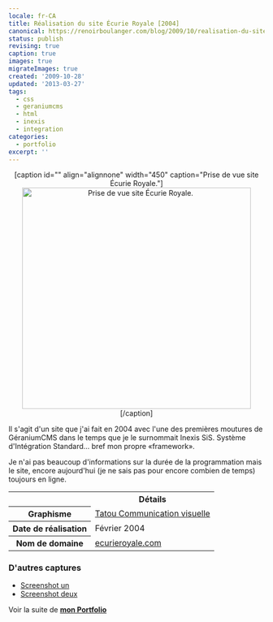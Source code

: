 ```yaml
---
locale: fr-CA
title: Réalisation du site Écurie Royale [2004]
canonical: https://renoirboulanger.com/blog/2009/10/realisation-du-site-ecurie-royale/
status: publish
revising: true
caption: true
images: true
migrateImages: true
created: '2009-10-28'
updated: '2013-03-27'
tags:
  - css
  - geraniumcms
  - html
  - inexis
  - integration
categories:
  - portfolio
excerpt: ''
---
```


<center>[caption id="" align="alignnone" width="450" caption="Prise de vue site Écurie Royale."]<a href="http://www.flickr.com/photos/inexisdotnet/4051258827/"><img title="Prise de vue site Écurie Royale. Redirige sur Flickr." src="http://farm3.static.flickr.com/2584/4051258827_0aec2be244.jpg" alt="Prise de vue site Écurie Royale." width="450" height="436" /></a>[/caption]</center>

<p>Il s'agit d'un site que j'ai fait en 2004 avec l'une des premières moutures de GéraniumCMS dans le temps que je le surnommait Inexis SiS. Système d'Intégration Standard... bref mon propre «framework».</p>
<!--more-->

<p>Je n'ai pas beaucoup d'informations sur la durée de la programmation mais le site, encore aujourd'hui (je ne sais pas pour encore combien de temps) toujours en ligne.</p>
<table class="dltable" border="0" cellspacing="0">
<tbody>
<tr>
<th class="nobg"></th>
<th scope="col">Détails</th>
</tr>
<tr>
<th class="spec" scope="row">Graphisme</th>
<td><a href="http://www.tatou.ca/" rel="nofollow">Tatou Communication visuelle</a></td>
</tr>
<tr>
<th class="spec" scope="row">Date de réalisation</th>
<td>Février 2004</td>
</tr>
<tr>
<th class="spec" scope="row">Nom de domaine</th>
<td><a href="http://www.ecurieroyale.com/" rel="nofollow">ecurieroyale.com</a></td>
</tr>
</tbody></table>
<h3>D'autres captures</h3>
<ul>
	<li><a title="Page accueil en 2009" rel="lightbox[1]" href="http://farm4.static.flickr.com/3525/4052003364_327fc6da48.jpg">Screenshot un</a></li>
	<li><a title="Page accueil en 2005" rel="lightbox[1]" href="http://farm1.static.flickr.com/53/192068263_3110890177.jpg">Screenshot deux</a></li>
</ul>

<p>Voir la suite de <strong><a href="/blog/category/portfolio">mon Portfolio</a></strong></p>